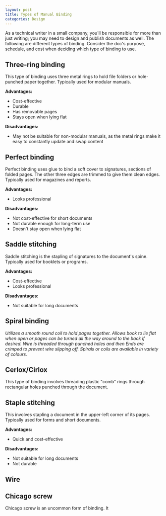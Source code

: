 ```yaml
---
layout: post
title: Types of Manual Binding
categories: Design
---
```


As a technical writer in a small company, you'll be responsible for more than just writing; you may need to design and publish documents as well. The following are different types of binding. Consider the doc's purpose, schedule, and cost when deciding which type of binding to use.

## Three-ring binding
This type of binding uses three metal rings to hold file folders or hole-punched paper together. Typically used for modular manuals.

**Advantages:**
* Cost-effective
* Durable
* Has removable pages
* Stays open when lying flat

**Disadvantages:**
* May not be suitable for non-modular manuals, as the metal rings make it easy to constantly update and swap content

## Perfect binding
Perfect binding uses glue to bind a soft cover to signatures, sections of folded pages. The other three edges are trimmed to give them clean edges. Typically used for magazines and reports.

**Advantages:**
* Looks professional

**Disadvantages:**
* Not cost-effective for short documents
* Not durable enough for long-term use
* Doesn't stay open when lying flat

## Saddle stitching
Saddle stitching is the stapling of signatures to the document's spine. Typically used for booklets or programs.

**Advantages:**
* Cost-effective
* Looks professional

**Disadvantages:**
* Not suitable for long documents

## Spiral binding
_Utilizes a smooth round coil to hold pages together. Allows book to lie flat when open or pages can be turned all the way around to the back if desired. Wire is threaded through punched holes and then Ends are crimped to prevent wire slipping off. Spirals or coils are available in variety of colours._

## Cerlox/Cirlox
This type of binding involves threading plastic "comb" rings through rectangular holes punched through the document.

## Staple stitching
This involves stapling a document in the upper-left corner of its pages. Typically used for forms and short documents.

**Advantages:**
* Quick and cost-effective

**Disadvantages:**
* Not suitable for long documents
* Not durable

## Wire


## Chicago screw
Chicago screw is an uncommon form of binding. It
